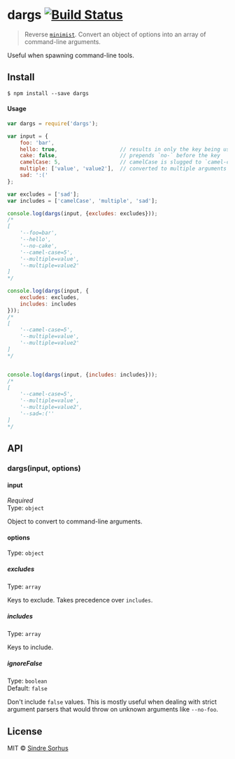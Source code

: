 # dargs [![Build Status](https://travis-ci.org/sindresorhus/dargs.svg?branch=master)](https://travis-ci.org/sindresorhus/dargs)

> Reverse [`minimist`](https://github.com/substack/minimist). Convert an object of options into an array of command-line arguments.

Useful when spawning command-line tools.


## Install

```
$ npm install --save dargs
```


#### Usage

```js
var dargs = require('dargs');

var input = {
	foo: 'bar',
	hello: true,                    // results in only the key being used
	cake: false,                    // prepends `no-` before the key
	camelCase: 5,                   // camelCase is slugged to `camel-case`
	multiple: ['value', 'value2'],  // converted to multiple arguments
	sad: ':('
};

var excludes = ['sad'];
var includes = ['camelCase', 'multiple', 'sad'];

console.log(dargs(input, {excludes: excludes}));
/*
[
	'--foo=bar',
	'--hello',
	'--no-cake',
	'--camel-case=5',
	'--multiple=value',
	'--multiple=value2'
]
*/

console.log(dargs(input, {
	excludes: excludes,
	includes: includes
}));
/*
[
	'--camel-case=5',
	'--multiple=value',
	'--multiple=value2'
]
*/


console.log(dargs(input, {includes: includes}));
/*
[
	'--camel-case=5',
	'--multiple=value',
	'--multiple=value2',
	'--sad=:(''
]
*/
```

## API

### dargs(input, options)

#### input

*Required*  
Type: `object`

Object to convert to command-line arguments.

#### options

Type: `object`

##### excludes

Type: `array`

Keys to exclude. Takes precedence over `includes`.

##### includes

Type: `array`

Keys to include.

##### ignoreFalse

Type: `boolean`  
Default: `false`

Don't include `false` values. This is mostly useful when dealing with strict argument parsers that would throw on unknown arguments like `--no-foo`.


## License

MIT © [Sindre Sorhus](http://sindresorhus.com)
